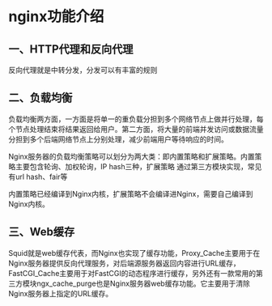 # nginx功能介绍
## 一、HTTP代理和反向代理

反向代理就是中转分发，分发可以有丰富的规则

## 二、负载均衡

负载均衡两方面，一方面是将单一的重负载分担到多个网络节点上做并行处理，每个节点处理结束将结果返回给用户。第二方面，将大量的前端并发访问或数据流量分担到多个后端网络节点上分别处理，减少前端用户等待响应的时间。

Nginx服务器的负载均衡策略可以划分为两大类：即内置策略和扩展策略。内置策略主要包含轮询、加权轮询，IP hash三种，扩展策略 通过第三方模块实现，常见有url hash、fair等

内置策略已经编译到Nginx内核，扩展策略不会编译进Nginx，需要自己编译到Nginx内核。

## 三、Web缓存

Squid就是web缓存代表，而Nginx也实现了缓存功能，Proxy_Cache主要用于在Nginx服务器提供反向代理服务，对后端源服务器返回内容进行URL缓存，FastCGI_Cache主要用于对FastCGI的动态程序进行缓存，另外还有一款常用的第三方模块ngx_cache_purge也是Nginx服务器web缓存功能。它主要用于清除Nginx服务器上指定的URL缓存。
